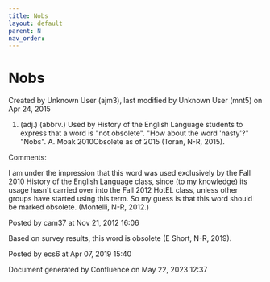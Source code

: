```yaml
---
title: Nobs
layout: default
parent: N
nav_order:
---
```


# Nobs

Created by  Unknown User (ajm3), last modified by  Unknown User (mnt5) on Apr 24, 2015

1. (adj.) (abbrv.) Used by History of the English Language students to express that a word is &quot;not obsolete&quot;. &quot;How about the word 'nasty'?&quot; &quot;Nobs&quot;. A. Moak 2010Obsolete as of 2015 (Toran, N-R, 2015).

Comments:

I am under the impression that this word was used exclusively by the Fall 2010 History of the English Language class, since (to my knowledge) its usage hasn't carried over into the Fall 2012 HotEL class, unless other groups have started using this term. So my guess is that this word should be marked obsolete. (Montelli, N-R, 2012.)

Posted by cam37 at Nov 21, 2012 16:06

Based on survey results, this word is obsolete (E Short, N-R, 2019). 

Posted by ecs6 at Apr 07, 2019 15:40

Document generated by Confluence on May 22, 2023 12:37


